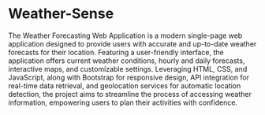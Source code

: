 # Weather-Sense

The Weather Forecasting Web Application is a modern single-page web application designed to provide users with accurate and up-to-date weather forecasts for their location. Featuring a user-friendly interface, the application offers current weather conditions, hourly and daily forecasts, interactive maps, and customizable settings. Leveraging HTML, CSS, and JavaScript, along with Bootstrap for responsive design, API integration for real-time data retrieval, and geolocation services for automatic location detection, the project aims to streamline the process of accessing weather information, empowering users to plan their activities with confidence.
